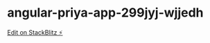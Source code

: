 # angular-priya-app-299jyj-wjjedh

[Edit on StackBlitz ⚡️](https://stackblitz.com/edit/angular-priya-app-299jyj-wjjedh)